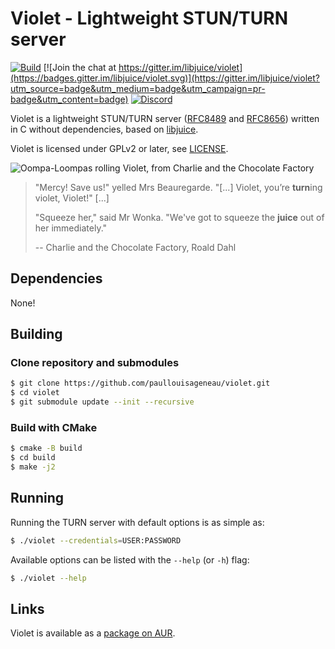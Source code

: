 # Violet - Lightweight STUN/TURN server

[![Build](https://github.com/paullouisageneau/violet/actions/workflows/build.yml/badge.svg)](https://github.com/paullouisageneau/violet/actions/workflows/build.yml)
[![Join the chat at https://gitter.im/libjuice/violet](https://badges.gitter.im/libjuice/violet.svg)](https://gitter.im/libjuice/violet?utm_source=badge&utm_medium=badge&utm_campaign=pr-badge&utm_content=badge)
[![Discord](https://img.shields.io/discord/903257095539925006?logo=discord)](https://discord.gg/jXAP8jp3Nn)

Violet is a lightweight STUN/TURN server ([RFC8489](https://www.rfc-editor.org/rfc/rfc8489.html) and [RFC8656](https://www.rfc-editor.org/rfc/rfc8656.html)) written in C without dependencies, based on [libjuice](https://github.com/paullouisageneau/libjuice).

Violet is licensed under GPLv2 or later, see [LICENSE](https://github.com/paullouisageneau/violet/blob/master/LICENSE).

![Oompa-Loompas rolling Violet, from Charlie and the Chocolate Factory](https://github.com/paullouisageneau/violet/blob/master/image.png?raw=true)

> "Mercy! Save us!" yelled Mrs Beauregarde. "[...] Violet, you’re **turn**ing violet, Violet!" [...]
>
> "Squeeze her," said Mr Wonka. "We've got to squeeze the **juice** out of her immediately."
>
> -- Charlie and the Chocolate Factory, Roald Dahl

## Dependencies

None!

## Building

### Clone repository and submodules

```bash
$ git clone https://github.com/paullouisageneau/violet.git
$ cd violet
$ git submodule update --init --recursive
```

### Build with CMake

```bash
$ cmake -B build
$ cd build
$ make -j2
```

## Running

Running the TURN server with default options is as simple as:
```bash
$ ./violet --credentials=USER:PASSWORD
```

Available options can be listed with the `--help` (or `-h`) flag:
```bash
$ ./violet --help
```

## Links

Violet is available as a [package on AUR](https://aur.archlinux.org/packages/violet/).

